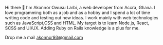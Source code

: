 Hi there 👋
I'm Akonnor Owusu Larbi, a web developer from Accra, Ghana. I love programming both as a job and as a hobby and I spend a lot of time writing code and testing out new ideas. I work mainly with web technologies such as JavaScript,CSS and HTML. My target is to learn  Node.js, React, SCSS and UI/UX. Adding Ruby on Rails knowledge is a plus for me.

Drop me a mail akonnor93@gmail.com
